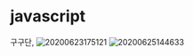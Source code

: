 # javascript
구구단,
![20200623175121](https://user-images.githubusercontent.com/62014934/85382750-3bac3300-b57a-11ea-85f3-90ad1f00b837.png)
![20200625144633](https://user-images.githubusercontent.com/62014934/85662416-d3349180-b6f2-11ea-87a8-7534da9120a6.png)
